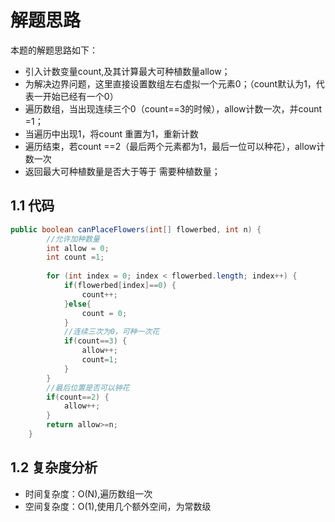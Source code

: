 # 解题思路

本题的解题思路如下：

* 引入计数变量count,及其计算最大可种植数量allow；
* 为解决边界问题，这里直接设置数组左右虚拟一个元素0；（count默认为1，代表一开始已经有一个0）
* 遍历数组，当出现连续三个0（count==3的时候），allow计数一次，并count =1；
* 当遍历中出现1，将count 重置为1，重新计数
* 遍历结束，若count ==2（最后两个元素都为1，最后一位可以种花），allow计数一次
* 返回最大可种植数量是否大于等于 需要种植数量；

## 1.1 代码

```java
public boolean canPlaceFlowers(int[] flowerbed, int n) {
		//允许加种数量
		int allow = 0;
		int count =1;
	
		for (int index = 0; index < flowerbed.length; index++) {
			if(flowerbed[index]==0) {
				count++;
			}else{
                count = 0;
            }
			//连续三次为0，可种一次花
			if(count==3) {
				allow++;
				count=1;
			}
		}
		//最后位置是否可以钟花
		if(count==2) {
			allow++;
		}
		return allow>=n;
    }
```

## 1.2 复杂度分析

* 时间复杂度：O(N),遍历数组一次
* 空间复杂度：O(1),使用几个额外空间，为常数级